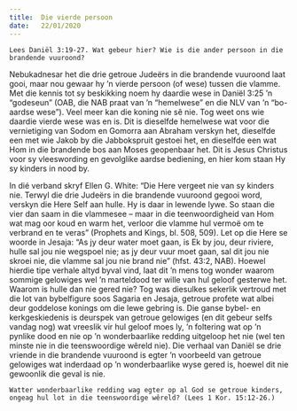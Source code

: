 ```yaml
---
title:  Die vierde persoon
date:   22/01/2020
---
```


`Lees Daniël 3:19-27. Wat gebeur hier? Wie is die ander persoon in die brandende vuuroond?`   

Nebukadnesar het die drie getroue Judeërs in die brandende vuuroond laat gooi, maar nou gewaar hy ’n vierde persoon (of wese) tussen die vlamme. Met die kennis tot sy beskikking noem hy daardie wese in Daniël 3:25 ’n “godeseun” (OAB, die NAB praat van ’n “hemelwese” en die NLV van ’n “bo-aardse wese”). Veel meer kan die koning nie sê nie. Tog weet ons wie daardie vierde wese was en is. Dit is dieselfde hemelwese wat voor die vernietiging van Sodom en Gomorra aan Abraham verskyn het, dieselfde een met wie Jakob by die Jabbokspruit gestoei het, en dieselfde een wat Hom in die brandende bos aan Moses geopenbaar het. Dit is Jesus Christus voor sy vleeswording en gevolglike aardse bediening, en hier kom staan Hy sy kinders in nood by. 

In dié verband skryf Ellen G. White: “Die Here vergeet nie van sy kinders nie. Terwyl die drie Judeërs in die brandende vuuroond gegooi word, verskyn die Here Self aan hulle. Hy is daar in lewende lywe. So staan die vier dan saam in die vlammesee – maar in die teenwoordigheid van Hom wat mag oor koud en warm het, verloor die vlamme hul vermoë om te verbrand en te veras” (Prophets and Kings, bl. 508, 509). Let op die Here se woorde in Jesaja: “As jy deur water moet gaan, is Ek by jou, deur riviere, hulle sal jou nie wegspoel nie; as jy deur vuur moet gaan, sal dit jou nie skroei nie, die vlamme sal jou nie brand nie” (hfst. 43:2, NAB). Hoewel hierdie tipe verhale altyd byval vind, laat dit ’n mens tog wonder waarom sommige gelowiges wel ’n marteldood ter wille van hul geloof gesterwe het. Waarom is hulle dan nie gered nie? Tog was diesulkes sekerlik vertroud met die lot van bybelfigure soos Sagaria en Jesaja, getroue profete wat albei deur goddelose konings om die lewe gebring is. Die ganse bybel- en kerkgeskiedenis is deurspek van getroue gelowiges (en dit gebeur selfs vandag nog) wat vreeslik vir hul geloof moes ly, ’n foltering wat op ’n pynlike dood en nie op ’n wonderbaarlike redding uitgeloop het nie (wel ten minste nie in die teenswoordige wêreld nie). Die verhaal van Daniël se drie vriende in die brandende vuuroond is egter ’n voorbeeld van getroue gelowiges wat inderdaad op ’n wonderbaarlike wyse gered is, hoewel dit nie gewoonlik die geval is nie. 

`Watter wonderbaarlike redding wag egter op al God se getroue kinders, ongeag hul lot in die teenswoordige wêreld? (Lees 1 Kor. 15:12-26.)`